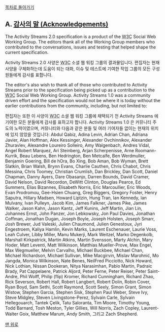 [목차로 돌아가기](ActivityStreams2.0Contents.md)

## A. [감사의 말 (Acknowledgements)](ActivityStreams2.0Contents.md#목차-table-of-contents)

The Activity Streams 2.0 specification is a product of the <abbr title="World Wide Web Consortium">W3C</abbr> Social Web Working Group. The editors thank all of the Working Group members who contributed to the conversations, issues and testing that helped shape the current specification.

Activity Streams 2.0 사양은 <abbr title="World Wide Web Consortium">W3C</abbr> 소셜 웹 워킹 그룹의 결과물입니다. 편집자는 현재 사양을 구체화하는데 도움이 되는 대화, 이슈 및 테스트에 기여한 작업 그룹의 모든 구성원들에게 감사를 표합니다.

The editor's also wish to thank all of those who contributed to Activity Streams prior to the specification being picked up as a contribution to the <abbr title="World Wide Web Consortium">W3C</abbr> Social Web Working Group. Activity Streams 1.0 was a community driven effort and the specification would not be where it is today without the earlier contributions from the community, including, but not limited to:

편집자는 또한 이 사양이 <abbr title="World Wide Web Consortium">W3C</abbr> 소셜 웹 워킹 그룹에 채택되기 전 Activity Streams 에 기여한 모든 분들에게 감사를 표하고자 합니다. Activity Streams 1.0 은 커뮤니티 주도의 노력이였으며, 커뮤니티와 다음과 같은 분들 및 여러 기여자들 없이는 현재의 위치에 있지 않았을 것입니다:
Abdul Qabiz, Adina Levin, Adrian Chan, Adriana Javier, Alan Hoffman, Alex Kessinger, Alexander Ovchinnikov, Alexander Zhuravlev, Alexandre Loureiro Solleiro, Amy Walgenbach, Andres Vidal, Angel Robert Marquez, Ari Steinberg, Arjan Scherpenisse, Arne Roomann-Kurrik, Beau Lebens, Ben Hedrington, Ben Metcalfe, Ben Werdmuller, Benjamin Goering, Bill de hOra, Bo Xing, Bob Aman, Bob Wyman, Brett Slatkin, Brian Walsh, Brynn Evans, Charlie Cauthen, Chris Chabot, Chris Messina, Chris Toomey, Christian Crumlish, Dan Brickley, Dan Scott, Daniel Chapman, Danny Ayers, Dare Obasanjo, Darren Bounds, David Cramer, David Nelson, David Recordon, DeWitt Clinton, Douglas Pearce, Ed Summers, Elias Bizannes, Elisabeth Norris, Eric Marcoullier, Eric Woods, Evan Prodromou, Gee-Hsien Chuang, Greg Biggers, Gregory Foster, Henry Saputra, Hillary Madsen, Howard Liptzin, Hung Tran, Ian Kennedy, Ian Mulvany, Ivan Pulleyn, Jacob Kim, James Falkner, James Pike, James Walker, Jason Kahn, Jason Kantz, Jeff Kunins, Jeff Martin, Jian Lin, Johannes Ernst, John Panzer, Jon Lebkowsky, Jon Paul Davies, Jonathan Coffman, Jonathan Dugan, Joseph Boyle, Joseph Holsten, Joseph Smarr, Josh Brewer, Jud Valeski, Julien Chaumond, Julien Genestoux, Jyri Engestroem, Kaliya Hamlin, Kevin Marks, Laurent Eschenauer, Laurie Voss, Leah Culver, Libby Miller, Manu Mukerji, Mark Weitzel, Marko Degenkolb, Marshall Kirkpatrick, Martin Atkins, Martin Svensson, Marty Alchin, Mary Hoder, Matt Leventi, Matt Wilkinson, Matthias Mueller-Prove, Max Engel, Max Wegmueller, Melvin Carvalho, Michael Buckbee, Michael Chan, Michael Richardson, Michael Sullivan, Mike Macgirvin, Mislav Marohnić, Mo Jangda, Monica Wilkinson, Nate Benes, NeilFred Picciotto, Nick Howard, Nick Lothian, Nissan Dookeran, Nitya Narasimhan, Pablo Martin, Padraic Brady, Pat Cappelaere, Patrick Aljord, Peter Ferne, Peter Reiser, Peter Saint-Andre, Phil Wolff, Philip (flip) Kromer, Richard Cunningham, Richard Zhao, Rick Severson, Robert Hall, Robert Langbert, Robert Dolin, Robin Cover, Ryan Boyd, Sam Sethi, Scott Raymond, Scott Seely, Simon Grant, Simon Wistow, Stephen Garcia, Stephen Sisk, Stephen Paul Weber, Steve Ivy, Steve Midgley, Steven Livingstone-Perez, Sylvain Carle, Sylvain Hellegouarch, Tantek Çelik, Tatu Saloranta, Tim Moore, Timothy Young, Todd Barnard, Tosh Meston, Tyler Gillies, Will Norris, Zach Copley, Laurent-Walter Goix, Matthew Marum, Andy Smith, 그리고 Zach Shepherd.

[맨 위로](#a-감사의-말-acknowledgements)
